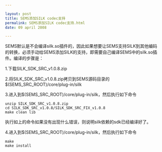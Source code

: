 ```yaml
---

layout: post
title: SEMS添加SILK codec支持
permalink: SEMS添加SILK codec支持.html
date: 09 april 2008

---     
```

SEMS默认是不会编译silk.so插件的，因此如果想要让SEMS支持SILK到其他编码的转换，必须手动给SEMS添加SILK的支持，即需要自己编译SEMS中的silk.so插件。编译的步骤是：

1.下载SILK\_SDK\_SRC_v1.0.8.zip

2.将SILK\_SDK\_SRC_v1.0.8.zip拷贝到SEMS源码目录的$(SEMS\_SRC\_ROOT)/core/plug-in/silk

3.进入到$(SEMS\_SRC_ROOT)/core/plug-in/silk，然后执行如下命令

    unzip SILK_SDK_SRC_v1.0.8.zip
    cd SILK_SDK_SRC_v1.0.8/SILK_SDK_SRC_FIX_v1.0.8
    make clean lib

执行如上的命令如果没有出现什么错误，则说明silk依赖的sdk已经编译好了。

4.进入到$(SEMS\_SRC_ROOT)/core/plug-in/silk，然后执行如下命令

    make
    make install


